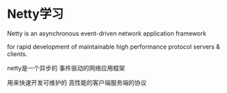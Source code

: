 # 				Netty学习

Netty is an asynchronous event-driven network application framework 

for rapid development of maintainable high performance protocol servers & clients.

netty是一个异步的 事件驱动的网络应用框架

用来快速开发可维护的 高性能的客户端服务端的协议

